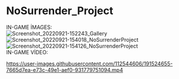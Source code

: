 # NoSurrender_Project
IN-GAME İMAGES:<br>
![Screenshot_20220921-152243_Gallery](https://user-images.githubusercontent.com/112544606/191505080-9569d5d8-16f0-4b9c-8d9b-672498ddf4c7.jpg) ![Screenshot_20220921-154018_NoSurrenderProject](https://user-images.githubusercontent.com/112544606/191506778-8cd141f1-aa04-4404-973a-67a67929f5b6.jpg) ![Screenshot_20220921-154126_NoSurrenderProject](https://user-images.githubusercontent.com/112544606/191507044-b9291efa-3286-460c-8eaa-02ec564ba068.jpg) 
<BR>IN-GAME VİDEO:<BR>

https://user-images.githubusercontent.com/112544606/191524655-7665d7ea-e73c-49e1-aef0-931779751094.mp4
